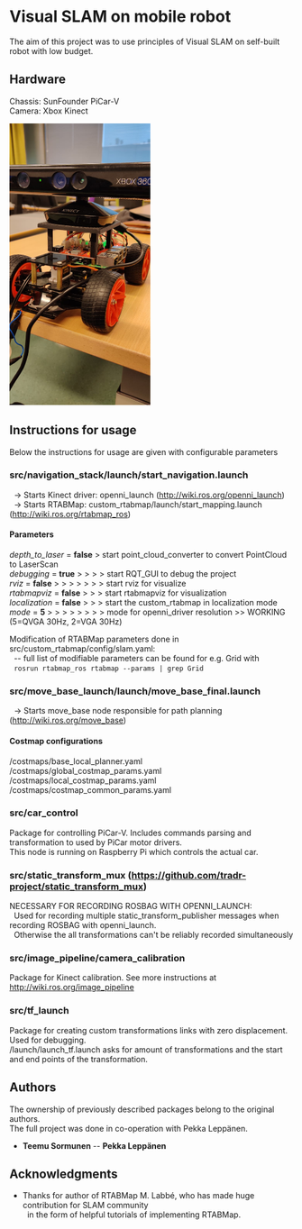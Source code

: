 # Visual SLAM on mobile robot

The aim of this project was to use principles of Visual SLAM on self-built robot with low budget.

## Hardware

Chassis: SunFounder PiCar-V  
Camera: Xbox Kinect  
  
<img src="mobile_robot.jpeg" width="250" height="500" />

## Instructions for usage

Below the instructions for usage are given with configurable parameters  
  
### src/navigation_stack/launch/start_navigation.launch  
&nbsp;&nbsp;-> Starts Kinect driver: openni_launch (http://wiki.ros.org/openni_launch)  
&nbsp;&nbsp;-> Starts RTABMap: custom_rtabmap/launch/start_mapping.launch (http://wiki.ros.org/rtabmap_ros)  
  
  
#### Parameters
<i>depth_to_laser</i> = <b>false</b> > start point_cloud_converter to convert PointCloud to LaserScan  
<i>debugging</i> = <b>true</b> > > > > start RQT_GUI to debug the project  
<i>rviz</i> = <b>false</b> > > > > > > > start rviz for visualize  
<i>rtabmapviz</i> = <b>false</b> > > > start rtabmapviz for visualization  
<i>localization</i> = <b>false</b> > > > start the custom_rtabmap in localization mode  
<i>mode</i> = <b>5</b> > > > > > > > > mode for openni_driver resolution >> WORKING (5=QVGA 30Hz, 2=VGA 30Hz)  
  
  
Modification of RTABMap parameters done in src/custom_rtabmap/config/slam.yaml:  
&nbsp;&nbsp;-- full list of modifiable parameters can be found for e.g. Grid with  
&nbsp;&nbsp;``` rosrun rtabmap_ros rtabmap --params | grep Grid ```  
  
  
### src/move_base_launch/launch/move_base_final.launch
&nbsp;&nbsp;-> Starts move_base node responsible for path planning (http://wiki.ros.org/move_base)  
 
#### Costmap configurations
/costmaps/base_local_planner.yaml
/costmaps/global_costmap_params.yaml
/costmaps/local_costmap_params.yaml
/costmaps/costmap_common_params.yaml
  
  
### src/car_control

Package for controlling PiCar-V. Includes commands parsing and transformation to used by PiCar motor drivers.  
This node is running on Raspberry Pi which controls the actual car.


### src/static_transform_mux (https://github.com/tradr-project/static_transform_mux)

NECESSARY FOR RECORDING ROSBAG WITH OPENNI_LAUNCH:  
&nbsp;&nbsp;Used for recording multiple static_transform_publisher messages when recording ROSBAG with openni_launch.  
&nbsp;&nbsp;Otherwise the all transformations can't be reliably recorded simultaneously


### src/image_pipeline/camera_calibration

Package for Kinect calibration. See more instructions at http://wiki.ros.org/image_pipeline
  
  
### src/tf_launch

Package for creating custom transformations links with zero displacement. Used for debugging.  
/launch/launch_tf.launch asks for amount of transformations and the start and end points of the transformation.  
  
  
## Authors

The ownership of previously described packages belong to the original authors.  
The full project was done in co-operation with Pekka Leppänen. 
* **Teemu Sormunen** -- **Pekka Leppänen**


## Acknowledgments

* Thanks for author of RTABMap M. Labbé, who has made huge contribution for SLAM community   
&nbsp;&nbsp;in the form of helpful tutorials of implementing RTABMap. 
